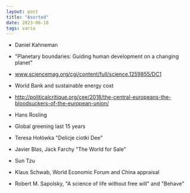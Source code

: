 ```yaml
---
layout: post
title: "Asorted"
date: 2023-06-10
tags: varia 
---
```


* Daniel Kahneman

* "Planetary boundaries: Guiding human development on a changing planet"

* www.sciencemag.org/cgi/content/full/science.1259855/DC1

* World Bank and sustainable energy cost

* http://politicalcritique.org/cee/2018/the-central-europeans-the-bloodsuckers-of-the-european-union/

* Hans Rosling

* Global greening last 15 years

* Teresa Hołówka "Delicje ciotki Dee"

* Javier Blas, Jack Farchy "The World for Sale"

* Sun Tzu

* Klaus Schwab, World Economic Forum and China appraisal    

* Robert M. Sapolsky, "A science of life without free will" and "Behave"
